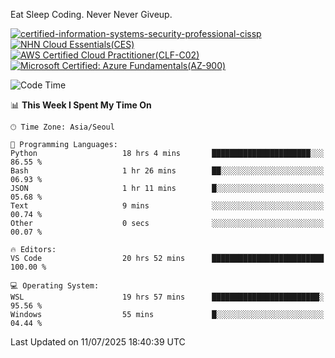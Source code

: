 Eat Sleep Coding.
Never Never Giveup.

[![certified-information-systems-security-professional-cissp](https://github.com/user-attachments/assets/d259884f-7f9a-4d80-a663-6968ead7464a)](https://www.credly.com/badges/f394a010-85a0-450b-9136-8043af01d71c/public_url)
[![NHN Cloud Essentials(CES)](https://github.com/user-attachments/assets/f405dcae-c923-424d-927f-e993bac10fa9)](https://www.nhncloud.com/kr/edu/certification/search)
[![AWS Certified Cloud Practitioner(CLF-C02)](https://github.com/user-attachments/assets/5199a6f5-42d5-4e70-b493-16c3fd42e691)](https://www.credly.com/badges/235e2b66-a782-4a21-ac77-ac4e42037113)
[![Microsoft Certified: Azure Fundamentals(AZ-900)](https://github.com/user-attachments/assets/7eb23f86-6311-42f9-83ab-166a25656710)](https://learn.microsoft.com/en-us/users/tiaz0128/credentials/ca6706271c8233ef)

<!--START_SECTION:waka-->
![Code Time](http://img.shields.io/badge/Code%20Time-4%2C279%20hrs%2031%20mins-blue)

📊 **This Week I Spent My Time On** 

```text
🕑︎ Time Zone: Asia/Seoul

💬 Programming Languages: 
Python                   18 hrs 4 mins       ██████████████████████░░░   86.55 % 
Bash                     1 hr 26 mins        ██░░░░░░░░░░░░░░░░░░░░░░░   06.93 % 
JSON                     1 hr 11 mins        █░░░░░░░░░░░░░░░░░░░░░░░░   05.68 % 
Text                     9 mins              ░░░░░░░░░░░░░░░░░░░░░░░░░   00.74 % 
Other                    0 secs              ░░░░░░░░░░░░░░░░░░░░░░░░░   00.07 % 

🔥 Editors: 
VS Code                  20 hrs 52 mins      █████████████████████████   100.00 % 

💻 Operating System: 
WSL                      19 hrs 57 mins      ████████████████████████░   95.56 % 
Windows                  55 mins             █░░░░░░░░░░░░░░░░░░░░░░░░   04.44 % 
```


 Last Updated on 11/07/2025 18:40:39 UTC
<!--END_SECTION:waka-->
